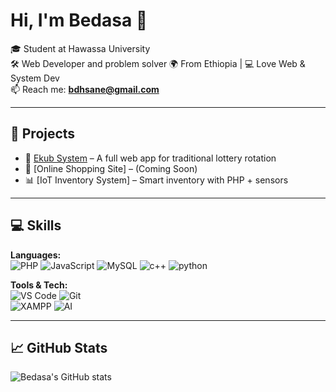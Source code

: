 # Hi, I'm Bedasa 👋

🎓 Student at Hawassa University  
🛠️ Web Developer and problem solver 
🌍 From Ethiopia | 💻 Love Web & System Dev  
📫 Reach me: **bdhsane@gmail.com**

---

## 💼 Projects
- 🔁 [Ekub System](https://github.com/bedhasa/Ekub-system) – A full web app for traditional lottery rotation
- 🛒 [Online Shopping Site] – (Coming Soon)
- 📊 [IoT Inventory System] – Smart inventory with PHP + sensors

---

## 💻 Skills

**Languages:**  
![PHP](https://img.shields.io/badge/-PHP-777BB4?logo=php&logoColor=white) 
![JavaScript](https://img.shields.io/badge/-JavaScript-F7DF1E?logo=javascript&logoColor=black)
![MySQL](https://img.shields.io/badge/-MySQL-4479A1?logo=mysql&logoColor=white)
![c++](https://img.shields.io/badge/-c++-4479A1?logo=c++&logoColor=white)
![python](https://img.shields.io/badge/-python-4479A1?logo=python&logoColor=white)

**Tools & Tech:**  
![VS Code](https://img.shields.io/badge/-VSCode-007ACC?logo=visual-studio-code&logoColor=white) 
![Git](https://img.shields.io/badge/-Git-F05032?logo=git&logoColor=white)  
![XAMPP](https://img.shields.io/badge/-XAMPP-FB7A24?logo=xampp&logoColor=white)
![AI](https://img.shields.io/badge/-AI-FB7A24?logo=AI&logoColor=red)

---

## 📈 GitHub Stats

![Bedasa's GitHub stats](https://github-readme-stats.vercel.app/api?username=bedhasa&show_icons=true&theme=radical)

